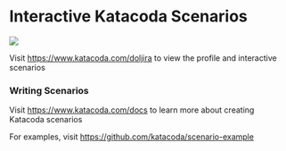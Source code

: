 # Interactive Katacoda Scenarios

[![](http://shields.katacoda.com/katacoda/doljira/count.svg)](https://www.katacoda.com/doljira "Get your profile on Katacoda.com")

Visit https://www.katacoda.com/doljira to view the profile and interactive scenarios

### Writing Scenarios
Visit https://www.katacoda.com/docs to learn more about creating Katacoda scenarios

For examples, visit https://github.com/katacoda/scenario-example
